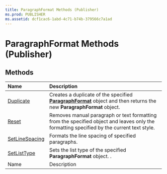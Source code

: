 ```yaml
---
title: ParagraphFormat Methods (Publisher)
ms.prod: PUBLISHER
ms.assetid: dcf1cac6-1abd-4c71-b74b-379566c7a1ad
---
```



# ParagraphFormat Methods (Publisher)

## Methods



|**Name**|**Description**|
|:-----|:-----|
| [Duplicate](paragraphformat-duplicate-method-publisher.md)|Creates a duplicate of the specified  **[ParagraphFormat](paragraphformat-object-publisher.md)** object and then returns the new **ParagraphFormat** object.|
| [Reset](paragraphformat-reset-method-publisher.md)|Removes manual paragraph or text formatting from the specified object and leaves only the formatting specified by the current text style.|
| [SetLineSpacing](paragraphformat-setlinespacing-method-publisher.md)|Formats the line spacing of specified paragraphs.|
| [SetListType](paragraphformat-setlisttype-method-publisher.md)|Sets the list type of the specified  **ParagraphFormat** object. .|
|Name|Description|

